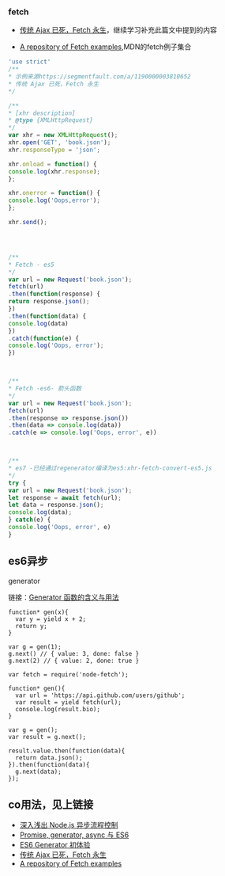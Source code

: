 ### fetch

* [传统 Ajax 已死，Fetch 永生](https://segmentfault.com/a/1190000003810652)，继续学习补充此篇文中提到的内容

* [A repository of Fetch examples](https://github.com/mdn/fetch-examples),MDN的fetch例子集合

```javascript
'use strict'
/**
* 示例来源https://segmentfault.com/a/1190000003810652
* 传统 Ajax 已死，Fetch 永生
*/

/**
* [xhr description]
* @type {XMLHttpRequest}
*/
var xhr = new XMLHttpRequest();
xhr.open('GET', 'book.json');
xhr.responseType = 'json';

xhr.onload = function() {
console.log(xhr.response);
};

xhr.onerror = function() {
console.log('Oops,error');
};

xhr.send();




/**
* Fetch - es5
*/
var url = new Request('book.json');
fetch(url)
.then(function(response) {
return response.json();
})
.then(function(data) {
console.log(data)
})
.catch(function(e) {
console.log('Oops, error');
})



/**
* Fetch -es6- 箭头函数
*/
var url = new Request('book.json');
fetch(url)
.then(response => response.json())
.then(data => console.log(data))
.catch(e => console.log('Oops, error', e))



/**
* es7 -已经通过regenerator编译为es5:xhr-fetch-convert-es5.js
*/
try {
var url = new Request('book.json');
let response = await fetch(url);
let data = response.json();
console.log(data);
} catch(e) {
console.log('Oops, error', e)
}
```









## es6异步

generator

链接：[Generator 函数的含义与用法](http://www.ruanyifeng.com/blog/2015/04/generator.html)

```
function* gen(x){
  var y = yield x + 2;
  return y;
}

var g = gen(1);
g.next() // { value: 3, done: false }
g.next(2) // { value: 2, done: true }
```

```
var fetch = require('node-fetch');

function* gen(){
  var url = 'https://api.github.com/users/github';
  var result = yield fetch(url);
  console.log(result.bio);
}

var g = gen();
var result = g.next();

result.value.then(function(data){
  return data.json();
}).then(function(data){
  g.next(data);
});
```



## co用法，见上链接




*  [深入浅出 Node.js 异步流程控制](http://toutiao.io/j/seih8b)
*  [Promise, generator, async 与 ES6](http://toutiao.io/j/ev06e1)
*  [ES6 Generator 初体验](http://toutiao.io/j/4ds1yh)
*  [传统 Ajax 已死，Fetch 永生](https://segmentfault.com/a/1190000003810652)
*  [A repository of Fetch examples](https://github.com/mdn/fetch-examples)